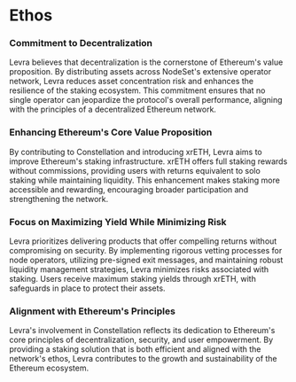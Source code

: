 # Ethos

### Commitment to Decentralization

Levra believes that decentralization is the cornerstone of Ethereum's value proposition. By distributing assets across NodeSet's extensive operator network, Levra reduces asset concentration risk and enhances the resilience of the staking ecosystem. This commitment ensures that no single operator can jeopardize the protocol's overall performance, aligning with the principles of a decentralized Ethereum network.

### Enhancing Ethereum's Core Value Proposition

By contributing to Constellation and introducing xrETH, Levra aims to improve Ethereum's staking infrastructure. xrETH offers full staking rewards without commissions, providing users with returns equivalent to solo staking while maintaining liquidity. This enhancement makes staking more accessible and rewarding, encouraging broader participation and strengthening the network.

### Focus on Maximizing Yield While Minimizing Risk

Levra prioritizes delivering products that offer compelling returns without compromising on security. By implementing rigorous vetting processes for node operators, utilizing pre-signed exit messages, and maintaining robust liquidity management strategies, Levra minimizes risks associated with staking. Users receive maximum staking yields through xrETH, with safeguards in place to protect their assets.

### Alignment with Ethereum's Principles

Levra's involvement in Constellation reflects its dedication to Ethereum's core principles of decentralization, security, and user empowerment. By providing a staking solution that is both efficient and aligned with the network's ethos, Levra contributes to the growth and sustainability of the Ethereum ecosystem.
